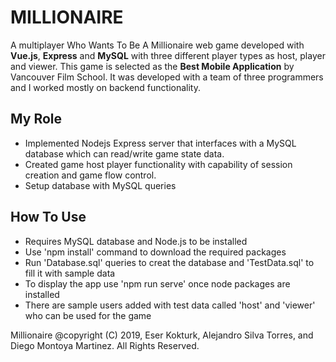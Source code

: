 # **MILLIONAIRE**

A multiplayer Who Wants To Be A Millionaire web game developed with **Vue.js**, **Express** and **MySQL** with three different player types as host, player and viewer. This game is selected as the **Best Mobile Application** by Vancouver Film School. It was developed with a team of three programmers and I worked mostly on backend functionality.

## **My Role**
- Implemented Nodejs Express server that interfaces with a MySQL database which can read/write game state data. 
- Created game host player functionality with capability of session creation and game flow control.
- Setup database with MySQL queries

## **How To Use**
- Requires MySQL database and Node.js to be installed
- Use 'npm install' command to download the required packages
- Run 'Database.sql' queries to creat the database and 'TestData.sql' to fill it with sample data
- To display the app use 'npm run serve' once node packages are installed
- There are sample users added with test data called 'host' and 'viewer' who can be used for the game

Millionaire @copyright (C) 2019, Eser Kokturk, Alejandro Silva Torres, and Diego Montoya Martinez. All Rights Reserved.
